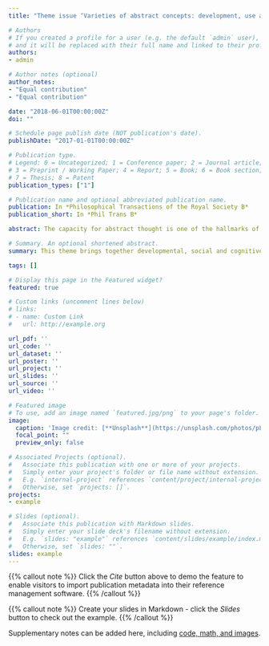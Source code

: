 ```yaml
---
title: "Theme issue ‘Varieties of abstract concepts: development, use and representation in the brain’ compiled and edited by Anna M. Borghi, Laura Barca, Ferdinand Binkofski and Luca Tummolini"

# Authors
# If you created a profile for a user (e.g. the default `admin` user), write the username (folder name) here 
# and it will be replaced with their full name and linked to their profile.
authors:
- admin

# Author notes (optional)
author_notes:
- "Equal contribution"
- "Equal contribution"

date: "2018-06-01T00:00:00Z"
doi: ""

# Schedule page publish date (NOT publication's date).
publishDate: "2017-01-01T00:00:00Z"

# Publication type.
# Legend: 0 = Uncategorized; 1 = Conference paper; 2 = Journal article;
# 3 = Preprint / Working Paper; 4 = Report; 5 = Book; 6 = Book section;
# 7 = Thesis; 8 = Patent
publication_types: ["1"]

# Publication name and optional abbreviated publication name.
publication: In *Philosophical Transactions of the Royal Society B*
publication_short: In *Phil Trans B*

abstract: The capacity for abstract thought is one of the hallmarks of human cognition. However, the mechanisms underlying the ability to form and use abstract concepts like "fantasy" and "grace" have not yet been elucidated. This theme brings together developmental, social and cognitive psychologists, linguists, anthropologists, cognitive scientists, neuroscientists, philosophers, computer scientists and roboticists, to present theoretical insights and novel evidence on how abstract concepts are acquired, used and represented in the brain. Many of the contributions conceive of concepts as grounded in sensorimotor systems and constrained by bodily mechanisms and structures. The theme develops along two axes, related to the most promising research directions on abstract concepts. The axes focus on 1) the different kinds of abstract concepts (numbers, emotions, moral and aesthetic concepts, social concepts); 2) the role played by perception/action, language, sociality, emotions, and interoception in grounding abstract concepts. Most papers adopt a cognitive science / neuroscience approach, but the theme includes also studies on development, on social cognition, and on how linguistic diversity shapes abstract concepts. Overall, the theme provides an integrated theoretical account that highlights the importance of language, sociality, and emotions for abstract concepts, and that offers new methodological tools to investigate them.

# Summary. An optional shortened abstract.
summary: This theme brings together developmental, social and cognitive psychologists, linguists, anthropologists, cognitive scientists, neuroscientists, philosophers, computer scientists and roboticists, to present theoretical insights and novel evidence on how abstract concepts are acquired, used and represented in the brain. 

tags: []

# Display this page in the Featured widget?
featured: true

# Custom links (uncomment lines below)
# links:
# - name: Custom Link
#   url: http://example.org

url_pdf: ''
url_code: ''
url_dataset: ''
url_poster: ''
url_project: ''
url_slides: ''
url_source: ''
url_video: ''

# Featured image
# To use, add an image named `featured.jpg/png` to your page's folder. 
image:
  caption: 'Image credit: [**Unsplash**](https://unsplash.com/photos/pLCdAaMFLTE)'
  focal_point: ""
  preview_only: false

# Associated Projects (optional).
#   Associate this publication with one or more of your projects.
#   Simply enter your project's folder or file name without extension.
#   E.g. `internal-project` references `content/project/internal-project/index.md`.
#   Otherwise, set `projects: []`.
projects:
- example

# Slides (optional).
#   Associate this publication with Markdown slides.
#   Simply enter your slide deck's filename without extension.
#   E.g. `slides: "example"` references `content/slides/example/index.md`.
#   Otherwise, set `slides: ""`.
slides: example
---
```


{{% callout note %}}
Click the *Cite* button above to demo the feature to enable visitors to import publication metadata into their reference management software.
{{% /callout %}}

{{% callout note %}}
Create your slides in Markdown - click the *Slides* button to check out the example.
{{% /callout %}}

Supplementary notes can be added here, including [code, math, and images](https://wowchemy.com/docs/writing-markdown-latex/).
